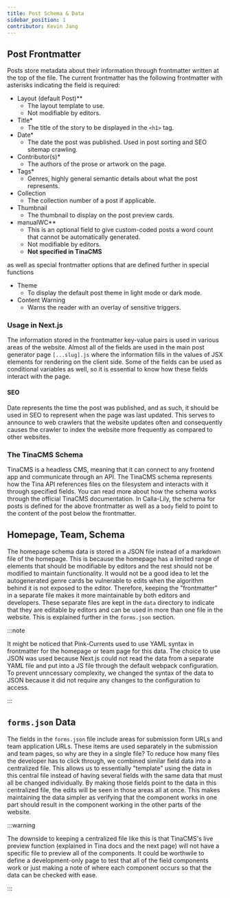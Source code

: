 ```yaml
---
title: Post Schema & Data
sidebar_position: 1
contributor: Kevin Jang
---
```


## Post Frontmatter

Posts store metadata about their information through frontmatter written at the top of the file. The current frontmatter has the following frontmatter with asterisks indicating the field is required:

* Layout (default Post)\*\*
  * The layout template to use. 
  * Not modifiable by editors.
* Title\*
  * The title of the story to be displayed in the `<h1>` tag.
* Date\*
  * The date the post was published. Used in post sorting and SEO sitemap crawling.
* Contributor(s)\*
  * The authors of the prose or artwork on the page.
* Tags\*
  * Genres, highly general semantic details about what the post represents.
* Collection
  * The collection number of a post if applicable.
* Thumbnail
  * The thumbnail to display on the post preview cards.
* manualWC\*\*
  * This is an optional field to give custom-coded posts a word count that cannot be automatically generated. 
  * Not modifiable by editors. 
  * **Not specified in TinaCMS** 

as well as special frontmatter options that are defined further in special functions

* Theme
  * To display the default post theme in light mode or dark mode.
* Content Warning
  * Warns the reader with an overlay of sensitive triggers. 

### Usage in Next.js

The information stored in the frontmatter key-value pairs is used in various areas of the website. Almost all of the fields are used in the main post generator page `[...slug].js` where the information fills in the values of JSX elements for rendering on the client side. Some of the fields can be used as conditional variables as well, so it is essential to know how these fields interact with the page. 

#### SEO

Date represents the time the post was published, and as such, it should be used in SEO to represent when the page was last updated. This serves to announce to web crawlers that the website updates often and consequently causes the crawler to index the website more frequently as compared to other websites.

### The TinaCMS Schema

TinaCMS is a headless CMS, meaning that it can connect to any frontend app and communicate through an API. The TinaCMS schema represents how the Tina API references files on the filesystem and interacts with it through specified fields. You can read more about how the schema works through the official TinaCMS documentation. In Calla-Lily, the schema for posts is defined for the above frontmatter as well as a `body` field to point to the content of the post below the frontmatter. 

## Homepage, Team, Schema

The homepage schema data is stored in a JSON file instead of a markdown file of the homepage. This is because the homepage has a limited range of elements that should be modifiable by editors and the rest should not be modified to maintain functionality. It would not be a good idea to let the autogenerated genre cards be vulnerable to edits when the algorithm behind it is not exposed to the editor. Therefore, keeping the "frontmatter" in a separate file makes it more maintainable by both editors and developers. These separate files are kept in the `data` directory to indicate that they are editable by editors and can be used in more than one file in the website. This is explained further in the `forms.json` section.

:::note

It might be noticed that Pink-Currents used to use YAML syntax in frontmatter for the homepage or team page for this data. The choice to use JSON was used because Next.js could not read the data from a separate YAML file and put into a JS file through the default webpack configuration. To prevent unncessary complexity, we changed the syntax of the data to JSON because it did not require any changes to the configuration to access.

:::
## `forms.json` Data

The fields in the `forms.json` file include areas for submission form URLs and team application URLs. These items are used separately in the submission and team pages, so why are they in a single file? To reduce how many files the developer has to click through, we combined similar field data into a centralized file. This allows us to essentially "template" using the data in this central file instead of having several fields with the same data that must all be changed individually. By making those fields point to the data in this centralized file, the edits will be seen in those areas all at once. This makes maintaining the data simpler as verifying that the component works in one part should result in the component working in the other parts of the website. 

:::warning

The downside to keeping a centralized file like this is that TinaCMS's live preview function (explained in Tina docs and the next page) will not have a specific file to preview all of the components. It could be worthwile to define a development-only page to test that all of the field components work or just making a note of where each component occurs so that the data can be checked with ease.

:::